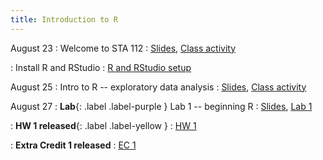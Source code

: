 ```yaml
---
title: Introduction to R
---
```


August 23
: Welcome to STA 112
  : [Slides](https://sta112-f21.github.io/slides/lecture_1.html), [Class activity](https://sta112-f21.github.io/class_activities/ca_lecture1/)

: Install R and RStudio 
  : [R and RStudio setup](https://sta112-f21.github.io/software_installation/)

August 25
: Intro to R -- exploratory data analysis
  : [Slides](https://sta112-f21.github.io/slides/lecture_2.html), [Class activity](https://sta112-f21.github.io/class_activities/ca_lecture2.html)

August 27
: **Lab**{: .label .label-purple } Lab 1 -- beginning R
  : [Slides](https://sta112-f21.github.io/slides/lecture_3.html), [Lab 1](https://sta112-f21.github.io/labs/lab1.html)

: **HW 1 released**{: .label .label-yellow }
  : [HW 1](https://sta112-f21.github.io/homework/homework_1.html)

: **Extra Credit 1 released**
  : [EC 1](https://sta112-f21.github.io/extra_credit/ec1/)
